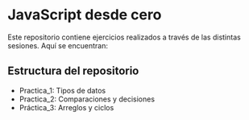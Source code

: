 # JavaScript desde cero
Este repositorio contiene ejercicios realizados a través de las distintas sesiones. Aquí se encuentran:
## Estructura del repositorio
- Practica_1: Tipos de datos
- Practica_2: Comparaciones y decisiones
- Práctica_3: Arreglos y ciclos

